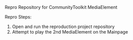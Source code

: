 Repro Repository for CommunityToolkit MediaElement 

Repro Steps:
1. Open and run the reproduction project repository
2. Attempt to play the 2nd MediaElement on the Mainpage
